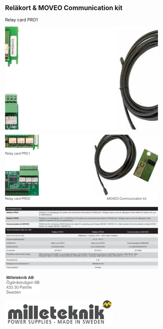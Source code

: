## **Reläkort & MOVEO Communication kit**

Relay card PRO1

![](_page_0_Picture_1.jpeg)

![](_page_0_Picture_2.jpeg)

![](_page_0_Picture_3.jpeg)

![](_page_0_Picture_4.jpeg)

![](_page_0_Picture_5.jpeg)